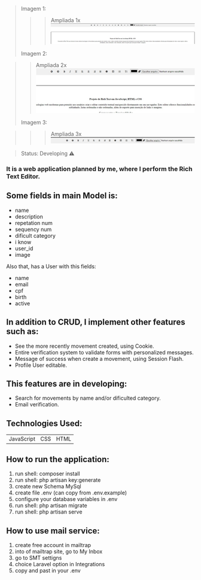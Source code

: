 > Imagem 1:
> > 
> > > Ampliada 1x
![header](https://github.com/WalisonAraujo08/assets/blob/main/richtext2.jpeg)
> > > 
> Imagem 2:

> > Ampliada 2x
![header](https://github.com/WalisonAraujo08/assets/blob/main/richtext3.jpeg)
> > 
> Imagem 3:

> > > Ampliada 3x
![header](https://github.com/WalisonAraujo08/assets/blob/main/richtext4.jpeg)


> Status: Developing ⚠️


### It is a web application planned by me, where I perform the Rich Text Editor.

## Some fields in main Model is:

+ name 
+ description
+ repetation num
+ sequency num
+ dificult category
+ i know
+ user_id
+ image
  
Also that, has a User with this fields:

+ name
+ email
+ cpf
+ birth
+ active

## In addition to CRUD, I implement other features such as:

* See the more recently movement created, using Cookie.
* Entire verification system to validate forms with personalized messages.
* Message of success when create a movement, using Session Flash.
* Profile User editable.

## This features are in developing:

- Search for movements by name and/or dificulted category.
- Email verification.

## Technologies Used:

<table>
  <tr>
    <td>JavaScript</td>
    <td>CSS</td>
    <td>HTML</td>
  </tr>
</table>

## How to run the application:

1) run shell: composer install
2) run shell: php artisan key:generate
3) create new Schema MySql
4) create file .env (can copy from .env.example)
5) configure your database variables in .env
6) run shell: php artisan migrate
7) run shell: php artisan serve

## How to use mail service:

1) create free account in mailtrap
2) into of mailtrap site, go to My Inbox
3) go to SMT settigns
4) choice Laravel option in Integrations
5) copy and past in your .env

<center><img src=""></center>

